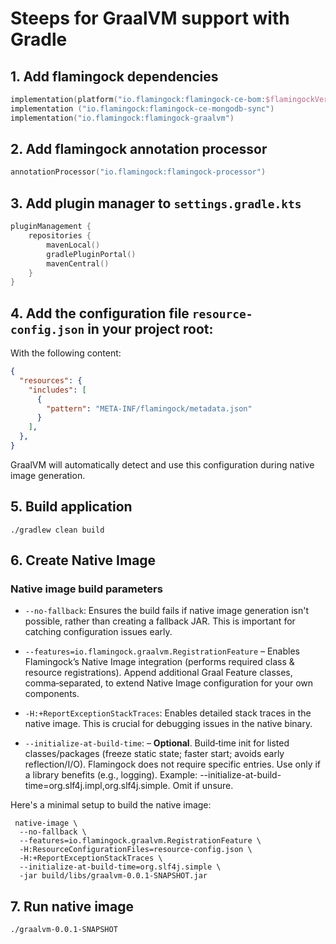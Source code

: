 # Steeps for GraalVM support with Gradle

## 1. Add flamingock dependencies
```kotlin
implementation(platform("io.flamingock:flamingock-ce-bom:$flamingockVersion"))
implementation ("io.flamingock:flamingock-ce-mongodb-sync")
implementation("io.flamingock:flamingock-graalvm")
```

## 2. Add flamingock annotation processor
```kotlin
annotationProcessor("io.flamingock:flamingock-processor")
```

## 3. Add plugin manager to `settings.gradle.kts`
```kotlin
pluginManagement {
    repositories {
        mavenLocal()
        gradlePluginPortal()
        mavenCentral()
    }
}
```

## 4. Add the configuration file `resource-config.json` in your project root:
   With the following content:
```json
{
  "resources": {
    "includes": [
      {
        "pattern": "META-INF/flamingock/metadata.json"
      }
    ],
  },
}
```
   GraalVM will automatically detect and use this configuration during native image generation.


## 5. Build application
```shell
./gradlew clean build
```


## 6. Create Native Image

### Native image build parameters
- `--no-fallback`: Ensures the build fails if native image generation isn't possible, rather than creating a fallback JAR. This is important for catching configuration issues early.

- `--features=io.flamingock.graalvm.RegistrationFeature` – Enables Flamingock’s Native Image integration (performs required class & resource registrations). Append additional Graal Feature classes, comma‑separated, to extend Native Image configuration for your own components.

- `-H:+ReportExceptionStackTraces`: Enables detailed stack traces in the native image. This is crucial for debugging issues in the native binary.

- `--initialize-at-build-time`: – **Optional**. Build‑time init for listed classes/packages (freeze static state; faster start; avoids early reflection/I/O). Flamingock does not require specific entries. Use only if a library benefits (e.g., logging). Example: --initialize-at-build-time=org.slf4j.impl,org.slf4j.simple. Omit if unsure.

Here's a minimal setup to build the native image:


```shell
 native-image \
  --no-fallback \
  --features=io.flamingock.graalvm.RegistrationFeature \
  -H:ResourceConfigurationFiles=resource-config.json \
  -H:+ReportExceptionStackTraces \
  --initialize-at-build-time=org.slf4j.simple \
  -jar build/libs/graalvm-0.0.1-SNAPSHOT.jar
```

## 7. Run native image
```shell
./graalvm-0.0.1-SNAPSHOT
```

